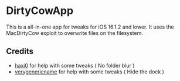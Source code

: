 # DirtyCowApp

This is a all-in-one app for tweaks for iOS 16.1.2 and lower. It uses the MacDirtyCow exploit to overwrite files on the filesystem.

## Credits

- [haxi0](https://github.com/haxi0) for help with some tweaks ( No folder blur )
- [verygenericname](https://github.com/verygenericname) for help with some tweaks ( Hide the dock )
